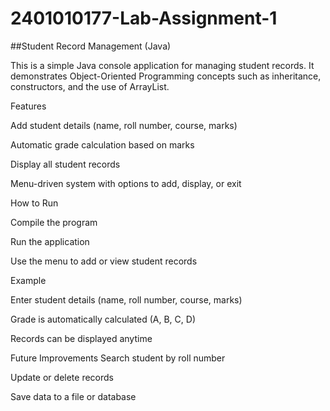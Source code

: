 # 2401010177-Lab-Assignment-1
##Student Record Management (Java)

This is a simple Java console application for managing student records.
It demonstrates Object-Oriented Programming concepts such as inheritance, constructors, and the use of ArrayList.

Features

Add student details (name, roll number, course, marks)

Automatic grade calculation based on marks

Display all student records

Menu-driven system with options to add, display, or exit

How to Run

Compile the program

Run the application

Use the menu to add or view student records

Example

Enter student details (name, roll number, course, marks)

Grade is automatically calculated (A, B, C, D)

Records can be displayed anytime

Future Improvements
Search student by roll number

Update or delete records

Save data to a file or database
